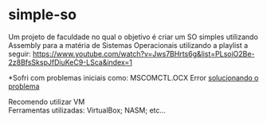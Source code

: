 # simple-so
Um projeto de faculdade no qual o objetivo é criar um SO simples utilizando Assembly para a matéria de Sistemas Operacionais utilizando a playlist a seguir:
https://www.youtube.com/watch?v=Jws7BHrts6g&list=PLsoiO2Be-2z8BfsSkspJfDiuKeC9-LSca&index=1
    <div align="left">
    *Sofri com problemas iniciais como:
       MSCOMCTL.OCX Error 
    [solucionando o problema](https://www.youtube.com/watch?v=ZSJnJULnrng)
<div align="left">
Recomendo utilizar VM
<div align="left">
Ferramentas utilizadas: VirtualBox; NASM; etc...
